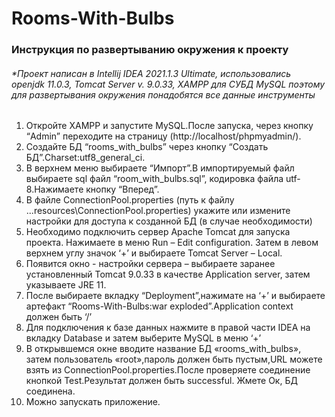 # Rooms-With-Bulbs

### Инструкция по развертыванию окружения к проекту

###### *Проект написан в Intellij IDEA 2021.1.3 Ultimate, использовались openjdk 11.0.3, Tomcat Server v. 9.0.33, XAMPP для СУБД MySQL поэтому для развертывания окружения понадобятся все данные инструменты

1. Откройте XAMPP и запустите MySQL.После запуска, через кнопку “Admin” переходите на страницу (http://localhost/phpmyadmin/).
2. Создайте БД “rooms_with_bulbs” через кнопку “Создать БД”.Charset:utf8_general_ci.
3. В верхнем меню выбираете “Импорт”.В импортируемый файл выбираете sql файл “room_with_bulbs.sql”, кодировка файла utf-8.Нажимаете кнопку “Вперед”.
4. В файле ConnectionPool.properties (путь к файлу ...resources\ConnectionPool.properties) укажите или измените настройки для доступа к созданной БД (в случае необходимости)
5. Необходимо подключить сервер Apache Tomcat для запуска проекта. Нажимаете в меню Run – Edit configuration. Затем в левом верхнем углу значок ‘+’ и выбираете Tomcat Server – Local.
6. Появится окно - настройки сервера – выбираете заранее установленный Tomcat 9.0.33 в качестве Application server, затем указываете JRE 11.
7. После выбираете вкладку “Deployment”,нажимате на ‘+’ и выбираете артефакт “Rooms-With-Bulbs:war exploded”.Application context должен быть ‘/’
8. Для подключения к базе данных нажмите в правой части IDEA на вкладку Database и затем выберите MySQL в меню ‘+’
9. В открывшемся окне вводите название БД «rooms_with_bulbs», затем пользователь «root»,пароль должен быть пустым,URL можете взять из ConnectionPool.properties.После проверяете соединение кнопкой Test.Результат должен быть successful. Жмете Ок, БД соединена.
10. Можно запускать приложение.
